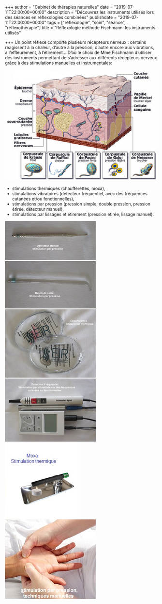 +++
author = "Cabinet de thérapies naturelles"
date = "2019-07-11T22:00:00+00:00"
description = "Découvrez les instruments utilisés lors des séances en réflexologies combinées"
publishdate = "2019-07-11T22:00:00+00:00"
tags = ["réflexologie", "soin", "séance", "réflexothérapie"]
title = "Réflexologie méthode Fischmann: les instruments utilisés"

+++
Un point réflexe comporte plusieurs récepteurs nerveux : certains réagissent à la chaleur, d’autre à la pression, d’autre encore aux vibrations, à l’effleurement, à l’étirement... D’où le choix de Mme Fischmann d’utiliser des instruments permettant de s’adresser aux différents récepteurs nerveux grâce à des stimulations manuelles et instrumentales:

![](/peau.png)

* stimulations thermiques (chaufferettes, moxa),
* stimulations vibratoires (détecteur fréquentiel, avec des fréquences cutanées et/ou fonctionnelles),
* stimulations par pression (pression simple, double pression, pression étirée, détecteur manuel),
* stimulations par lissages et étirement (pression étirée, lissage manuel).

![](/IMG_0715-1.JPG)      ![](/IMG_0714-1.JPG)![](/IMG_0709-1.JPG)      ![](/IMG_0716-1.JPG)  
![](/cendrier-moxa-MX-EXT-4-250.jpg)                 ![](/istockphoto-120750793-612x612.jpg)